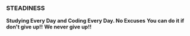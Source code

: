 ### STEADINESS
__Studying Every Day and Coding Every Day. No Excuses__
__You can do it if don't give up!!__
__We never give up!!__
